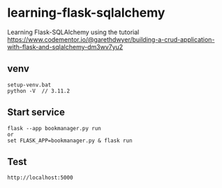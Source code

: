 # learning-flask-sqlalchemy

Learning Flask-SQLAlchemy using the
tutorial https://www.codementor.io/@garethdwyer/building-a-crud-application-with-flask-and-sqlalchemy-dm3wv7yu2

## venv

    setup-venv.bat
    python -V  // 3.11.2

## Start service

    flask --app bookmanager.py run
    or
    set FLASK_APP=bookmanager.py & flask run

## Test

    http://localhost:5000
